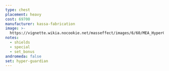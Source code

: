 ```yaml
---
type: chest
placement: heavy
cost: 69700
manufacturer: kassa-fabrication
image: >-
  https://vignette.wikia.nocookie.net/masseffect/images/6/60/MEA_HyperGuardian_Chest.png/revision/latest/scale-to-width-down/350?cb=20180505022848
notes:
  - shields
  - special
  - set_bonus
andromeda: false
set: hyper-guardian
---
```

